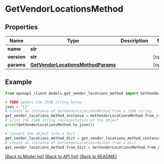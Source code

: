 # GetVendorLocationsMethod


## Properties

Name | Type | Description | Notes
------------ | ------------- | ------------- | -------------
**name** | **str** |  | 
**version** | **str** |  | [optional] 
**params** | [**GetVendorLocationsMethodParams**](GetVendorLocationsMethodParams.md) |  | [optional] 

## Example

```python
from openapi_client.models.get_vendor_locations_method import GetVendorLocationsMethod

# TODO update the JSON string below
json = "{}"
# create an instance of GetVendorLocationsMethod from a JSON string
get_vendor_locations_method_instance = GetVendorLocationsMethod.from_json(json)
# print the JSON string representation of the object
print(GetVendorLocationsMethod.to_json())

# convert the object into a dict
get_vendor_locations_method_dict = get_vendor_locations_method_instance.to_dict()
# create an instance of GetVendorLocationsMethod from a dict
get_vendor_locations_method_from_dict = GetVendorLocationsMethod.from_dict(get_vendor_locations_method_dict)
```
[[Back to Model list]](../README.md#documentation-for-models) [[Back to API list]](../README.md#documentation-for-api-endpoints) [[Back to README]](../README.md)


